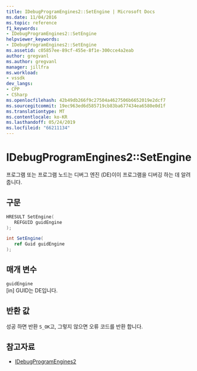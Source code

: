 ```yaml
---
title: IDebugProgramEngines2::SetEngine | Microsoft Docs
ms.date: 11/04/2016
ms.topic: reference
f1_keywords:
- IDebugProgramEngines2::SetEngine
helpviewer_keywords:
- IDebugProgramEngines2::SetEngine
ms.assetid: c05857ee-89cf-455e-8f1e-300cce4a2eab
author: gregvanl
ms.author: gregvanl
manager: jillfra
ms.workload:
- vssdk
dev_langs:
- CPP
- CSharp
ms.openlocfilehash: 42b49db266f9c27504a4627506b6652019e2dcf7
ms.sourcegitcommit: 19ec963ed6d585719cb83ba677434ea6580e0d1f
ms.translationtype: MT
ms.contentlocale: ko-KR
ms.lasthandoff: 05/24/2019
ms.locfileid: "66211134"
---
```

# <a name="idebugprogramengines2setengine"></a>IDebugProgramEngines2::SetEngine
프로그램 또는 프로그램 노드는 디버그 엔진 (DE)이이 프로그램을 디버깅 하는 데 알려 줍니다.

## <a name="syntax"></a>구문

```cpp
HRESULT SetEngine( 
   REFGUID guidEngine
);
```

```csharp
int SetEngine( 
   ref Guid guidEngine
);
```

## <a name="parameters"></a>매개 변수
`guidEngine`\
[in] GUID는 DE입니다.

## <a name="return-value"></a>반환 값
 성공 하면 반환 `S_OK`고, 그렇지 않으면 오류 코드를 반환 합니다.

## <a name="see-also"></a>참고자료
- [IDebugProgramEngines2](../../../extensibility/debugger/reference/idebugprogramengines2.md)